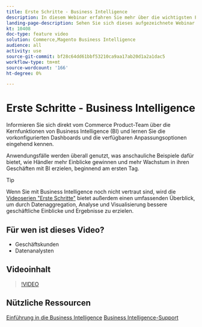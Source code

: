 ```yaml
---
title: Erste Schritte - Business Intelligence
description: In diesem Webinar erfahren Sie mehr über die wichtigsten Funktionen von Business Intelligence für Ihren Adobe Commerce- oder Magento Open Source-Store.
landing-page-description: Sehen Sie sich dieses aufgezeichnete Webinar an, um mehr über die Kernfunktionen der Business Intelligence für Ihren Adobe Commerce- oder Magento Open Source-Store zu erfahren.
kt: 10408
doc-type: feature video
solution: Commerce,Magento Business Intelligence
audience: all
activity: use
source-git-commit: bf28c64dd61bbf53210ca9aa17ab20d1a2a1dac5
workflow-type: tm+mt
source-wordcount: '166'
ht-degree: 0%

---
```


# Erste Schritte - Business Intelligence

Informieren Sie sich direkt vom Commerce Product-Team über die Kernfunktionen von Business Intelligence (BI) und lernen Sie die vorkonfigurierten Dashboards und die verfügbaren Anpassungsoptionen eingehend kennen.

Anwendungsfälle werden überall genutzt, was anschauliche Beispiele dafür bietet, wie Händler mehr Einblicke gewinnen und mehr Wachstum in ihren Geschäften mit BI erzielen, beginnend am ersten Tag.

>[!TIP]
>
>Wenn Sie mit Business Intelligence noch nicht vertraut sind, wird die [Videoserien &quot;Erste Schritte&quot;](./../1-overview.md) bietet außerdem einen umfassenden Überblick, um durch Datenaggregation, Analyse und Visualisierung bessere geschäftliche Einblicke und Ergebnisse zu erzielen.

## Für wen ist dieses Video?

- Geschäftskunden
- Datenanalysten

## Videoinhalt

>[!VIDEO](https://video.tv.adobe.com/v/342501?quality=12&learn=on)

## Nützliche Ressourcen

[Einführung in die Business Intelligence](https://docs.magento.com/mbi/getting-started/getting-started.html)
[Business Intelligence-Support](https://support.magento.com/hc/en-us/articles/360016730811)
